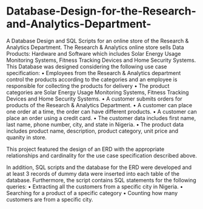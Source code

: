 # Database-Design-for-the-Research-and-Analytics-Department-
A Database Design and SQL Scripts for an online store of the Research & Analytics Department.  The Research & Analytics online store sells Data Products: Hardware and Software which includes Solar Energy Usage Monitoring Systems, Fitness Tracking Devices and Home Security Systems.
This Database was designed considering the following use case specification:
• Employees from the Research & Analytics department control the products according to the categories and an employee is responsible for collecting the products for delivery
• The product categories are Solar Energy Usage Monitoring Systems, Fitness Tracking Devices and Home Security Systems.
• A customer submits orders for products of the Research & Analytics Department.
• A customer can place one order at a time, the order can have different products.
• A customer can place an order using a credit card.
• The customer data includes first name, last name, phone number, city, and state in Nigeria.
• The product data includes product name, description, product category, unit price and quanity in store.

This project featured the design of an ERD with the appropriate relationships and cardinality for
the use case specification described above. 

In addition, SQL scripts and the database for the ERD were developed and at least 3 records of dummy data were inserted into each table of the database.
Furthermore, the script contains SQL statements for the following queries:
•	Extracting all the customers from a specific city in Nigeria.
•	Searching for a product of a specific category
•	Counting how many customers are from a specific city.

